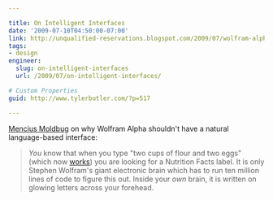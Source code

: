 ```yaml
---

title: On Intelligent Interfaces
date: '2009-07-10T04:50:00-07:00'
link: http://unqualified-reservations.blogspot.com/2009/07/wolfram-alpha-and-hubristic-user.html
tags:
- design
engineer:
  slug: on-intelligent-interfaces
  url: /2009/07/on-intelligent-interfaces/

# Custom Properties
guid: http://www.tylerbutler.com/?p=517

---
```


[Mencius Moldbug][2] on why Wolfram Alpha shouldn't have a natural language-based
interface:

> _You_ know that when you type "two cups of flour and two eggs" (which now
[works][1]) you are looking for a Nutrition Facts label. It is only Stephen
Wolfram's giant electronic brain which has to run ten million lines of code to
figure this out. Inside your _own_ brain, it is written on glowing letters
across your forehead.

   [1]: http://www82.wolframalpha.com/input/?i=two+cups+of+flour+and+two+eggs
   [2]: http://unqualified-reservations.blogspot.com/2009/07/wolfram-alpha-and-hubristic-user.html
 